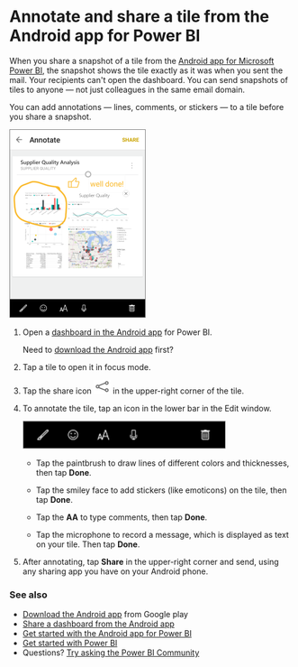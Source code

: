 <properties 
   pageTitle="Annotate and share a tile from the Power BI app for Android phones"
   description="Read about sharing snapshots of tiles from the Android app for Microsoft Power BI. The snapshot shows the tile exactly as it was when you sent the mail."
   services="powerbi" 
   documentationCenter="" 
   authors="maggiesMSFT" 
   manager="mblythe" 
   backup=""
   editor=""
   tags=""
   qualityFocus="no"
   qualityDate=""/>
 
<tags
   ms.service="powerbi"
   ms.devlang="NA"
   ms.topic="article"
   ms.tgt_pltfrm="NA"
   ms.workload="powerbi"
   ms.date="11/17/2016"
   ms.author="maggies"/>
# Annotate and share a tile from the Android app for Power BI

When you share a snapshot of a tile from the [Android app for Microsoft Power BI](powerbi-mobile-android-app-get-started.md), the snapshot shows the tile exactly as it was when you sent the mail. Your recipients can't open the dashboard. You can send snapshots of tiles to anyone — not just colleagues in the same email domain.

You can add annotations — lines, comments, or stickers — to a tile before you share a snapshot.

![](media/powerbi-mobile-annotate-and-share-a-tile-from-the-android-app/pbi_and_annotate.png)

1. Open a [dashboard in the Android app](powerbi-mobile-dashboards-in-the-android-app.md) for Power BI.

	Need to [download the Android app](http://go.microsoft.com/fwlink/?LinkID=544867) first?

2. Tap a tile to open it in focus mode.

3. Tap the share icon ![](media/powerbi-mobile-annotate-and-share-a-tile-from-the-android-app/PBI_Andr_ShareSnapIcon.png) in the upper-right corner of the tile.

4. To annotate the tile, tap an icon in the lower bar in the Edit window.

	![](media/powerbi-mobile-annotate-and-share-a-tile-from-the-android-app/power-bi-android-annotate-bar.png)

	-   Tap the paintbrush to draw lines of different colors and thicknesses, then tap **Done**.

	-   Tap the smiley face to add stickers (like emoticons) on the tile, then tap **Done**.

	-   Tap the **AA** to type comments, then tap **Done**.

	-   Tap the microphone to record a message, which is displayed as text on your tile. Then tap **Done**.

5. After annotating, tap **Share** in the upper-right corner and send, using any sharing app you have on your Android phone.

### See also

-  [Download the Android app](http://go.microsoft.com/fwlink/?LinkID=544867) from Google play
-  [Share a dashboard from the Android app](powerbi-mobile-share-a-dashboard-from-the-android-app.md)
-  [Get started with the Android app for Power BI](powerbi-mobile-android-app-get-started.md)
-  [Get started with Power BI](powerbi-service-get-started.md)
- Questions? [Try asking the Power BI Community](http://community.powerbi.com/)
